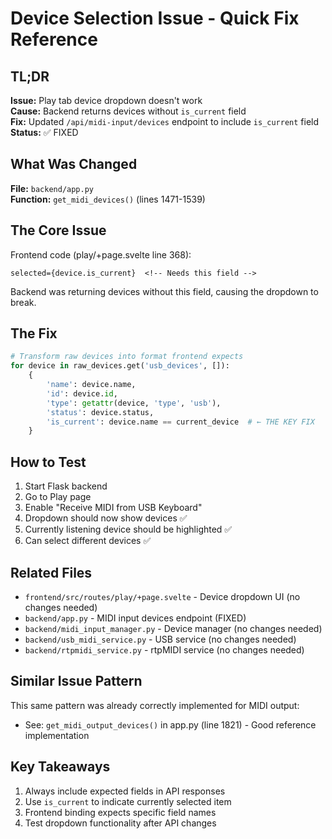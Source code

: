 # Device Selection Issue - Quick Fix Reference

## TL;DR
**Issue:** Play tab device dropdown doesn't work  
**Cause:** Backend returns devices without `is_current` field  
**Fix:** Updated `/api/midi-input/devices` endpoint to include `is_current` field  
**Status:** ✅ FIXED

## What Was Changed
**File:** `backend/app.py`  
**Function:** `get_midi_devices()` (lines 1471-1539)

## The Core Issue
Frontend code (play/+page.svelte line 368):
```svelte
selected={device.is_current}  <!-- Needs this field -->
```

Backend was returning devices without this field, causing the dropdown to break.

## The Fix
```python
# Transform raw devices into format frontend expects
for device in raw_devices.get('usb_devices', []):
    {
        'name': device.name,
        'id': device.id,
        'type': getattr(device, 'type', 'usb'),
        'status': device.status,
        'is_current': device.name == current_device  # ← THE KEY FIX
    }
```

## How to Test
1. Start Flask backend
2. Go to Play page
3. Enable "Receive MIDI from USB Keyboard"
4. Dropdown should now show devices ✅
5. Currently listening device should be highlighted ✅
6. Can select different devices ✅

## Related Files
- `frontend/src/routes/play/+page.svelte` - Device dropdown UI (no changes needed)
- `backend/app.py` - MIDI input devices endpoint (FIXED)
- `backend/midi_input_manager.py` - Device manager (no changes needed)
- `backend/usb_midi_service.py` - USB service (no changes needed)
- `backend/rtpmidi_service.py` - rtpMIDI service (no changes needed)

## Similar Issue Pattern
This same pattern was already correctly implemented for MIDI output:
- See: `get_midi_output_devices()` in app.py (line 1821) - Good reference implementation

## Key Takeaways
1. Always include expected fields in API responses
2. Use `is_current` to indicate currently selected item
3. Frontend binding expects specific field names
4. Test dropdown functionality after API changes
